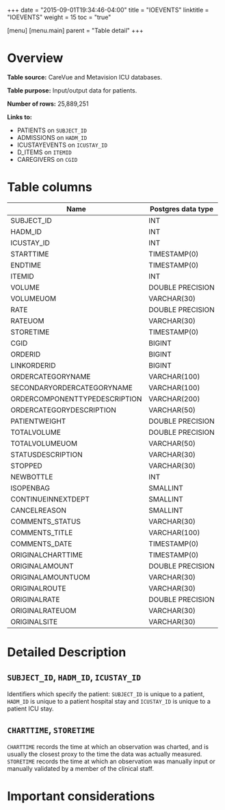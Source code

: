 +++
date = "2015-09-01T19:34:46-04:00"
title = "IOEVENTS"
linktitle = "IOEVENTS"
weight = 15
toc = "true"

[menu]
  [menu.main]
    parent = "Table detail"
+++


# Overview

**Table source:** CareVue and Metavision ICU databases.

**Table purpose:** Input/output data for patients.

**Number of rows:** 25,889,251

**Links to:**

* PATIENTS on `SUBJECT_ID`
* ADMISSIONS on `HADM_ID`
* ICUSTAYEVENTS on `ICUSTAY_ID`
* D_ITEMS on `ITEMID`
* CAREGIVERS on `CGID`

# Table columns

Name | Postgres data type 
---- | ---- 
SUBJECT\_ID | INT
HADM\_ID | INT
ICUSTAY\_ID | INT
STARTTIME | TIMESTAMP(0)
ENDTIME | TIMESTAMP(0)
ITEMID | INT
VOLUME | DOUBLE PRECISION
VOLUMEUOM | VARCHAR(30)
RATE | DOUBLE PRECISION
RATEUOM | VARCHAR(30)
STORETIME | TIMESTAMP(0)
CGID | BIGINT
ORDERID | BIGINT
LINKORDERID | BIGINT
ORDERCATEGORYNAME | VARCHAR(100)
SECONDARYORDERCATEGORYNAME | VARCHAR(100)
ORDERCOMPONENTTYPEDESCRIPTION | VARCHAR(200)
ORDERCATEGORYDESCRIPTION | VARCHAR(50)
PATIENTWEIGHT | DOUBLE PRECISION
TOTALVOLUME | DOUBLE PRECISION
TOTALVOLUMEUOM | VARCHAR(50)
STATUSDESCRIPTION | VARCHAR(30)
STOPPED | VARCHAR(30)
NEWBOTTLE | INT
ISOPENBAG | SMALLINT
CONTINUEINNEXTDEPT | SMALLINT
CANCELREASON | SMALLINT
COMMENTS\_STATUS | VARCHAR(30)
COMMENTS\_TITLE | VARCHAR(100)
COMMENTS\_DATE | TIMESTAMP(0)
ORIGINALCHARTTIME | TIMESTAMP(0)
ORIGINALAMOUNT | DOUBLE PRECISION
ORIGINALAMOUNTUOM | VARCHAR(30)
ORIGINALROUTE | VARCHAR(30)
ORIGINALRATE | DOUBLE PRECISION
ORIGINALRATEUOM | VARCHAR(30)
ORIGINALSITE | VARCHAR(30)
	
# Detailed Description

## `SUBJECT_ID`, `HADM_ID`, `ICUSTAY_ID`

Identifiers which specify the patient: `SUBJECT_ID` is unique to a patient, `HADM_ID` is unique to a patient hospital stay and `ICUSTAY_ID` is unique to a patient ICU stay.

## `CHARTTIME`, `STORETIME`

`CHARTTIME` records the time at which an observation was charted, and is usually the closest proxy to the time the data was actually measured. `STORETIME` records the time at which an observation was manually input or manually validated by a member of the clinical staff.

# Important considerations